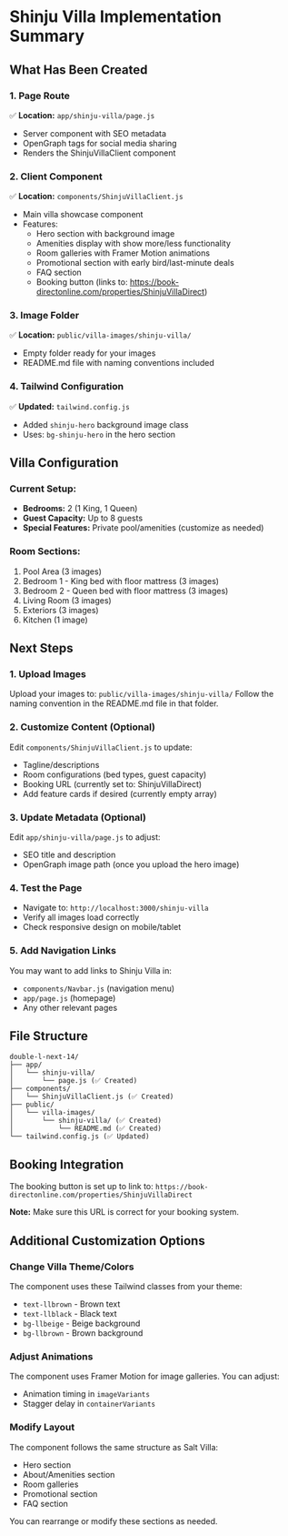 # Shinju Villa Implementation Summary

## What Has Been Created

### 1. Page Route

✅ **Location:** `app/shinju-villa/page.js`

- Server component with SEO metadata
- OpenGraph tags for social media sharing
- Renders the ShinjuVillaClient component

### 2. Client Component

✅ **Location:** `components/ShinjuVillaClient.js`

- Main villa showcase component
- Features:
  - Hero section with background image
  - Amenities display with show more/less functionality
  - Room galleries with Framer Motion animations
  - Promotional section with early bird/last-minute deals
  - FAQ section
  - Booking button (links to: https://book-directonline.com/properties/ShinjuVillaDirect)

### 3. Image Folder

✅ **Location:** `public/villa-images/shinju-villa/`

- Empty folder ready for your images
- README.md file with naming conventions included

### 4. Tailwind Configuration

✅ **Updated:** `tailwind.config.js`

- Added `shinju-hero` background image class
- Uses: `bg-shinju-hero` in the hero section

## Villa Configuration

### Current Setup:

- **Bedrooms:** 2 (1 King, 1 Queen)
- **Guest Capacity:** Up to 8 guests
- **Special Features:** Private pool/amenities (customize as needed)

### Room Sections:

1. Pool Area (3 images)
2. Bedroom 1 - King bed with floor mattress (3 images)
3. Bedroom 2 - Queen bed with floor mattress (3 images)
4. Living Room (3 images)
5. Exteriors (3 images)
6. Kitchen (1 image)

## Next Steps

### 1. Upload Images

Upload your images to: `public/villa-images/shinju-villa/`
Follow the naming convention in the README.md file in that folder.

### 2. Customize Content (Optional)

Edit `components/ShinjuVillaClient.js` to update:

- Tagline/descriptions
- Room configurations (bed types, guest capacity)
- Booking URL (currently set to: ShinjuVillaDirect)
- Add feature cards if desired (currently empty array)

### 3. Update Metadata (Optional)

Edit `app/shinju-villa/page.js` to adjust:

- SEO title and description
- OpenGraph image path (once you upload the hero image)

### 4. Test the Page

- Navigate to: `http://localhost:3000/shinju-villa`
- Verify all images load correctly
- Check responsive design on mobile/tablet

### 5. Add Navigation Links

You may want to add links to Shinju Villa in:

- `components/Navbar.js` (navigation menu)
- `app/page.js` (homepage)
- Any other relevant pages

## File Structure

```
double-l-next-14/
├── app/
│   └── shinju-villa/
│       └── page.js (✅ Created)
├── components/
│   └── ShinjuVillaClient.js (✅ Created)
├── public/
│   └── villa-images/
│       └── shinju-villa/ (✅ Created)
│           └── README.md (✅ Created)
└── tailwind.config.js (✅ Updated)
```

## Booking Integration

The booking button is set up to link to:
`https://book-directonline.com/properties/ShinjuVillaDirect`

**Note:** Make sure this URL is correct for your booking system.

## Additional Customization Options

### Change Villa Theme/Colors

The component uses these Tailwind classes from your theme:

- `text-llbrown` - Brown text
- `text-llblack` - Black text
- `bg-llbeige` - Beige background
- `bg-llbrown` - Brown background

### Adjust Animations

The component uses Framer Motion for image galleries. You can adjust:

- Animation timing in `imageVariants`
- Stagger delay in `containerVariants`

### Modify Layout

The component follows the same structure as Salt Villa:

- Hero section
- About/Amenities section
- Room galleries
- Promotional section
- FAQ section

You can rearrange or modify these sections as needed.
